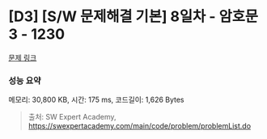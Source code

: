 # [D3] [S/W 문제해결 기본] 8일차 - 암호문3 - 1230 

[문제 링크](https://swexpertacademy.com/main/code/problem/problemDetail.do?contestProbId=AV14zIwqAHwCFAYD) 

### 성능 요약

메모리: 30,800 KB, 시간: 175 ms, 코드길이: 1,626 Bytes



> 출처: SW Expert Academy, https://swexpertacademy.com/main/code/problem/problemList.do